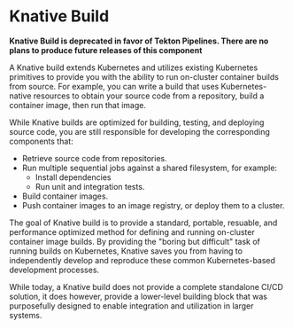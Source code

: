 # Knative Build

**Knative Build is deprecated in favor of Tekton Pipelines. There are no plans to produce future releases of this component**

A Knative build extends Kubernetes and utilizes existing Kubernetes primitives to provide you with the ability to run on-cluster container builds from source. For example, you can write a build that uses Kubernetes-native resources to obtain your source code from a repository, build a container image, then run that image.

While Knative builds are optimized for building, testing, and deploying source code, you are still responsible for developing the corresponding components that:

- Retrieve source code from repositories.
- Run multiple sequential jobs against a shared filesystem, for example:
    - Install dependencies
    - Run unit and integration tests.
- Build container images.
- Push container images to an image registry, or deploy them to a cluster.

The goal of Knative build is to provide a standard, portable, resuable, and performance optimized method for defining and running on-cluster container image builds. By providing the "boring but difficult" task of running builds on Kubernetes, Knative saves you from having to independently develop and reproduce these common Kubernetes-based development processes.

While today, a Knative build does not provide a complete standalone CI/CD solution, it does however, provide a lower-level building block that was purposefully designed to enable integration and utilization in larger systems.
